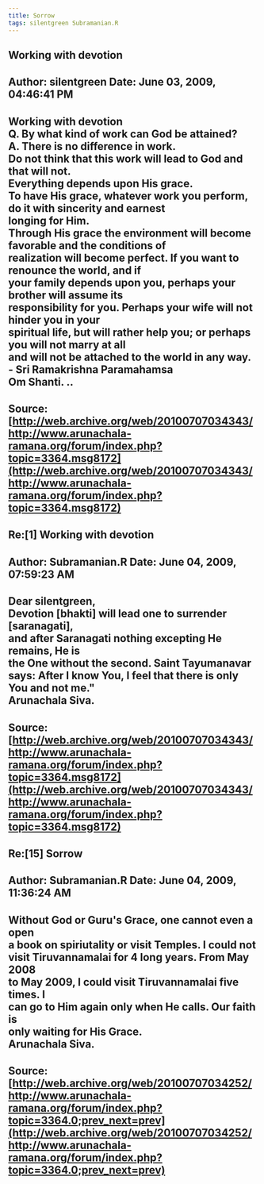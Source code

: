 ```yaml
--- 
title: Sorrow   
tags: silentgreen Subramanian.R  
---  
```

## Working with devotion  
Author: silentgreen         Date: June 03, 2009, 04:46:41 PM  
---  
**Working with devotion**   
Q. By what kind of work can God be attained?   
A. There is no difference in work.   
Do not think that this work will lead to God and that will not.   
Everything depends upon His grace.   
To have His grace, whatever work you perform, do it with sincerity and earnest  
longing for Him.   
Through His grace the environment will become favorable and the conditions of  
realization will become perfect. If you want to renounce the world, and if  
your family depends upon you, perhaps your brother will assume its  
responsibility for you. Perhaps your wife will not hinder you in your  
spiritual life, but will rather help you; or perhaps you will not marry at all  
and will not be attached to the world in any way.   
\- Sri Ramakrishna Paramahamsa   
Om Shanti. ..
 ---  
Source:[http://web.archive.org/web/20100707034343/http://www.arunachala-ramana.org/forum/index.php?topic=3364.msg8172](http://web.archive.org/web/20100707034343/http://www.arunachala-ramana.org/forum/index.php?topic=3364.msg8172)   
---  

## Re:[1] Working with devotion  
Author: Subramanian.R       Date: June 04, 2009, 07:59:23 AM  
---  
Dear silentgreen,   
Devotion [bhakti] will lead one to surrender [saranagati],   
and after Saranagati nothing excepting He remains, He is   
the One without the second. Saint Tayumanavar says: After I know You, I feel that there is only You and not me."   
Arunachala Siva.
 ---  
Source:[http://web.archive.org/web/20100707034343/http://www.arunachala-ramana.org/forum/index.php?topic=3364.msg8172](http://web.archive.org/web/20100707034343/http://www.arunachala-ramana.org/forum/index.php?topic=3364.msg8172)   
---  

## Re:[15] Sorrow  
Author: Subramanian.R       Date: June 04, 2009, 11:36:24 AM  
---  
Without God or Guru's Grace, one cannot even a open   
a book on spiriutality or visit Temples. I could not   
visit Tiruvannamalai for 4 long years. From May 2008   
to May 2009, I could visit Tiruvannamalai five times. I   
can go to Him again only when He calls. Our faith is   
only waiting for His Grace.   
Arunachala Siva.
 ---  
Source:[http://web.archive.org/web/20100707034252/http://www.arunachala-ramana.org/forum/index.php?topic=3364.0;prev_next=prev](http://web.archive.org/web/20100707034252/http://www.arunachala-ramana.org/forum/index.php?topic=3364.0;prev_next=prev)   
---  

